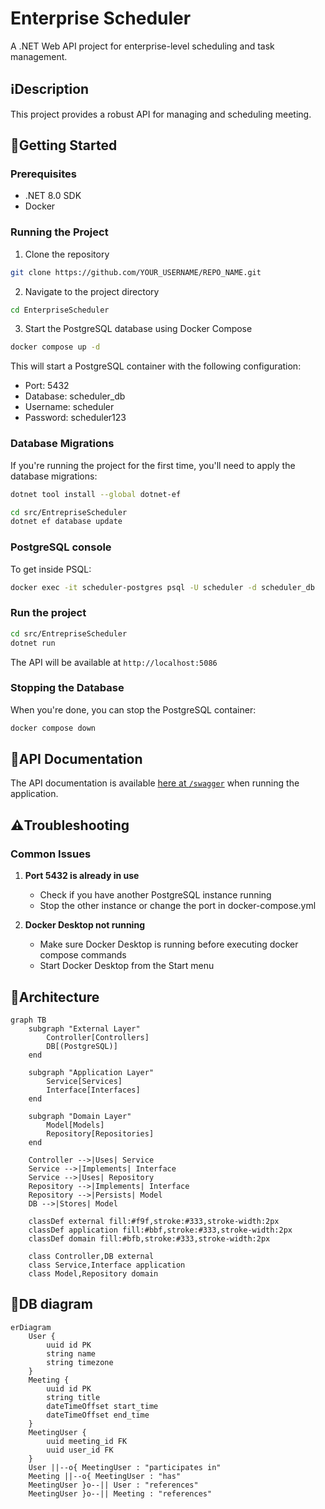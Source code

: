 # Enterprise Scheduler

A .NET Web API project for enterprise-level scheduling and task management.

## ℹ️Description

This project provides a robust API for managing and scheduling meeting.

## 🛫Getting Started

### Prerequisites

- .NET 8.0 SDK
- Docker

### Running the Project

1. Clone the repository
```bash
git clone https://github.com/YOUR_USERNAME/REPO_NAME.git
```

2. Navigate to the project directory
```bash
cd EnterpriseScheduler
```

3. Start the PostgreSQL database using Docker Compose
```bash
docker compose up -d
```

This will start a PostgreSQL container with the following configuration:
- Port: 5432
- Database: scheduler_db
- Username: scheduler
- Password: scheduler123

### Database Migrations

If you're running the project for the first time, you'll need to apply the database migrations:

```bash
dotnet tool install --global dotnet-ef

cd src/EntrepriseScheduler
dotnet ef database update
```
### PostgreSQL console

To get inside PSQL:

```bash
docker exec -it scheduler-postgres psql -U scheduler -d scheduler_db
```

### Run the project
```bash
cd src/EntrepriseScheduler
dotnet run
```

The API will be available at `http://localhost:5086`

### Stopping the Database

When you're done, you can stop the PostgreSQL container:

```bash
docker compose down
```

## 📄API Documentation

The API documentation is available [here at `/swagger`](http://localhost:5086/swagger/index.html) when running the application.

## ⚠️Troubleshooting

### Common Issues

1. **Port 5432 is already in use**
   - Check if you have another PostgreSQL instance running
   - Stop the other instance or change the port in docker-compose.yml

2. **Docker Desktop not running**
   - Make sure Docker Desktop is running before executing docker compose commands
   - Start Docker Desktop from the Start menu

## 📌Architecture

```mermaid
graph TB
    subgraph "External Layer"
        Controller[Controllers]
        DB[(PostgreSQL)]
    end

    subgraph "Application Layer"
        Service[Services]
        Interface[Interfaces]
    end

    subgraph "Domain Layer"
        Model[Models]
        Repository[Repositories]
    end

    Controller -->|Uses| Service
    Service -->|Implements| Interface
    Service -->|Uses| Repository
    Repository -->|Implements| Interface
    Repository -->|Persists| Model
    DB -->|Stores| Model

    classDef external fill:#f9f,stroke:#333,stroke-width:2px
    classDef application fill:#bbf,stroke:#333,stroke-width:2px
    classDef domain fill:#bfb,stroke:#333,stroke-width:2px

    class Controller,DB external
    class Service,Interface application
    class Model,Repository domain
```

## 🔗DB diagram

```mermaid
erDiagram
    User {
        uuid id PK
        string name
        string timezone
    }
    Meeting {
        uuid id PK
        string title
        dateTimeOffset start_time
        dateTimeOffset end_time
    }
    MeetingUser {
        uuid meeting_id FK
        uuid user_id FK
    }
    User ||--o{ MeetingUser : "participates in"
    Meeting ||--o{ MeetingUser : "has"
    MeetingUser }o--|| User : "references"
    MeetingUser }o--|| Meeting : "references"
```
